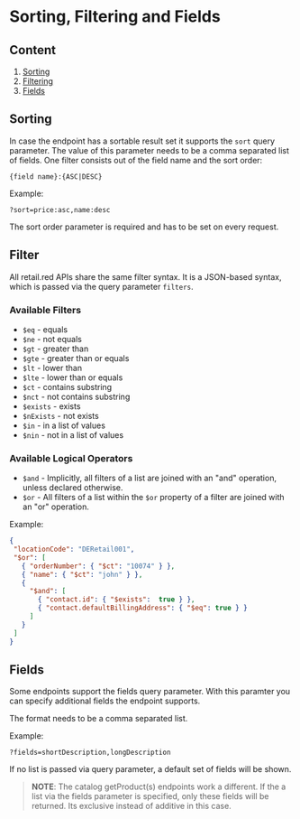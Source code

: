 # Sorting, Filtering and Fields

## Content

1. [Sorting](#sorting)
2. [Filtering](#filtering)
3. [Fields](#fields)

## Sorting

In case the endpoint has a sortable result set it supports the `sort` query parameter. The value of this parameter needs to be a comma separated list of fields.
One filter consists out of the field name and the sort order:

`{field name}:{ASC|DESC}`

Example:

`?sort=price:asc,name:desc`

The sort order parameter is required and has to be set on every request.

## Filter

All retail.red APIs share the same filter syntax. It is a JSON-based syntax, which is passed via the query parameter `filters`.

### Available Filters

- `$eq` - equals
- `$ne` - not equals
- `$gt` - greater than
- `$gte` - greater than or equals
- `$lt` - lower than
- `$lte` - lower than or equals
- `$ct` - contains substring
- `$nct` - not contains substring
- `$exists` - exists
- `$nExists` - not exists
- `$in` - in a list of values
- `$nin` - not in a list of values

### Available Logical Operators

- `$and` - Implicitly, all filters of a list are joined with an "and" operation, unless declared otherwise.
- `$or` - All filters of a list within the `$or` property of a filter are joined with an "or" operation.

Example:

```json
{
 "locationCode": "DERetail001",
 "$or": [
   { "orderNumber": { "$ct": "10074" } },
   { "name": { "$ct": "john" } },
   {
     "$and": [
       { "contact.id": { "$exists":  true } },
       { "contact.defaultBillingAddress": { "$eq": true } }
     ]
   }
 ]
}
```

## Fields

Some endpoints support the fields query parameter. With this paramter you can specify additional fields the endpoint supports.

The format needs to be a comma separated list.

Example:

`?fields=shortDescription,longDescription`

If no list is passed via query parameter, a default set of fields will be shown.

> **NOTE**: The catalog getProduct(s) endpoints work a  different. If the a list via the fields parameter is specified, only these fields will be returned. Its exclusive instead of additive in this case.